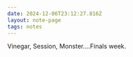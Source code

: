 ```yaml
---
date: 2024-12-06T23:12:27.816Z
layout: note-page
tags: notes
---
```

Vinegar, Session, Monster....Finals week.
